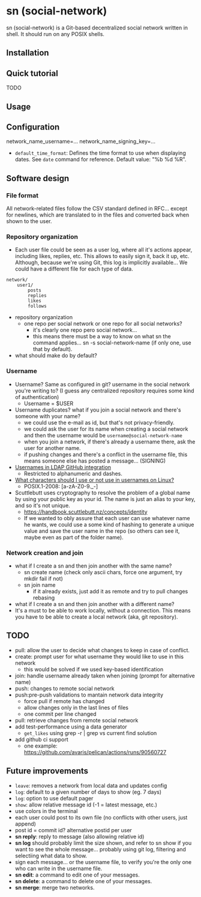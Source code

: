 # sn (social-network)

sn (social-network) is a Git-based decentralized social network written in shell. It should run on any POSIX shells.

## Installation

## Quick tutorial
TODO

## Usage


## Configuration
network_name_username=...
network_name_signing_key=...

- `default_time_format`: Defines the time format to use when displaying dates. See `date` command for reference. Default value: "%b %d %R".

## Software design

### File format
All network-related files follow the CSV standard defined in RFC... except for newlines, which are translated to <NEWLINE> in the files and converted back when shown to the user.

### Repository organization
- Each user file could be seen as a user log, where all it's actions appear, including likes, replies, etc. This allows to easily sign it, back it up, etc. Although, because we're using Git, this log is implicitly available... We could have a different file for each type of data.
```
network/
	user1/
		posts
		replies
		likes
		follows
```
- repository organization
	- one repo per social network or one repo for all social networks?
		- it's clearly one repo pero social network...
		- this means there must be a way to know on what sn the command applies... sn -s social-network-name (if only one, use that by default).
- what should make do by default?

### Username
- Username? Same as configured in git? username in the social network you're writing to? (I guess any centralized repository requires some kind of authentication)
	- Username = $USER
- Username duplicates? what if you join a social network and there's someone with your name?
	- we could use the e-mail as id, but that's not privacy-friendly.
	- we could ask the user for its name when creating a social network and
	  then the username would be `username@social-network-name`
	- when you join a network, if there's already a username there, ask the user for another name.
	- if pushing changes and there's a conflict in the username file, this means someone else has posted a message...  (SIGNING)
- [Usernames in LDAP GitHub integration](https://help.github.com/en/enterprise/2.16/admin/user-management/using-ldap#username-considerations-with-ldap)
	- Restricted to alphanumeric and dashes.
- [What characters should I use or not use in usernames on Linux?](https://serverfault.com/questions/73084/what-characters-should-i-use-or-not-use-in-usernames-on-linux)
	- POSIX.1-2008: [a-zA-Z0-9._-]
- Scuttlebutt uses cryptography to resolve the problem of a global name by using your public key as your id. The name is just an alias to your key, and so it's not unique.
	- https://handbook.scuttlebutt.nz/concepts/identity
	- If we wanted to obly assure that each user can use whatever name he wants, we could use a some kind of hashing to generate a unique value and save the user name in the repo (so others can see it, maybe even as part of the folder name).

### Network creation and join
- what if I create a sn and then join another with the same name?
	- sn create name (check only ascii chars, force one argument, try mkdir fail if not)
	- sn join name
		- if it already exists, just add it as remote and try to pull changes rebasing
- what if I create a sn and then join another with a different name?
- It's a must to be able to work locally, without a connection. This means you have to be able to create a local network (aka, git repository).

## TODO
- pull: allow the user to decide what changes to keep in case of conflict.
- create: prompt user for what username they would like to use in this network
	- this would be solved if we used key-based identification
- join: handle username already taken when joining (prompt for alternative name)
- push: changes to remote social network
- push:pre-push validations to mantain network data integrity
	- force pull if remote has changed
	- allow changes only in the last lines of files
	- one commit per line changed
- pull: retrieve changes from remote social network
- add test-performance using a data generator
	- `get_likes` using grep -r | grep vs current find solution
- add github ci support
	- one example: https://github.com/avaris/pelican/actions/runs/90560727

## Future improvements
- `leave`: removes a network from local data and updates config
- `log`: default to a given number of days to show (eg. 7 days)
- `log`: option to use default pager
- `show`: allow relative message id (-1 = latest message, etc.)
- use colors in the terminal
- each user could post to its own file (no conflicts with other users, just append)
- post id = commit id? alternative postid per user
- **sn reply**: reply to message (also allowing relative id)
- **sn log** should probably limit the size shown, and refer to sn show if you want to see the whole message... probably using git log, filtering and selectiing what data to show.
- sign each message... or the username file, to verify you're the only one who can write in the username file.
- **sn edit**: a command to edit one of your messages.
- **sn delete**: a command to delete one of your messages.
- **sn merge**: merge two networks.
